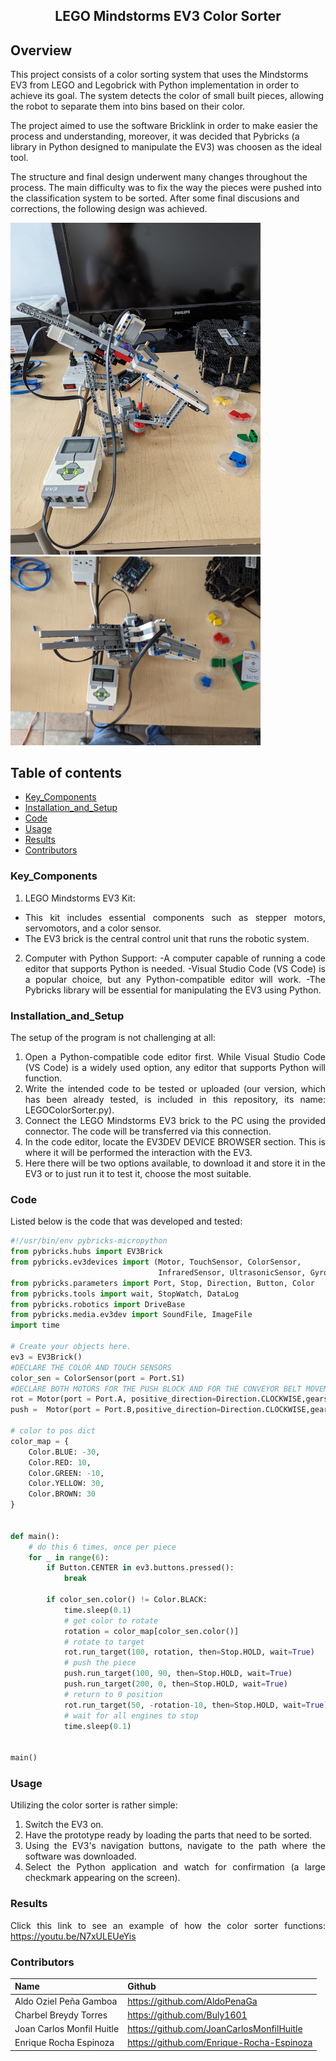 <p align="center">
  <h2 align="center">LEGO Mindstorms EV3 Color Sorter</h2>
  <p align="justify">
    
## Overview
  
This project consists of a color sorting system that uses the Mindstorms EV3 from LEGO and Legobrick with Python implementation in order to achieve its goal. The system detects the color of small built pieces, allowing the robot to separate them into bins based on their color.

The project aimed to use the software Bricklink in order to make easier the process and understanding, moreover, it was decided that Pybricks (a library in Python designed to manipulate the EV3) was choosen as the ideal tool.

The structure and final design underwent many changes throughout the process. The main difficulty was to fix the way the pieces were pushed into the classification system to be sorted. After some final discusions and corrections, the following design was achieved.

<img src="https://github.com/AldoPenaGa/LEGOColorSorter/blob/main/DesignIMG1.jpg" width='400'>
<img src="https://github.com/AldoPenaGa/LEGOColorSorter/blob/main/DesignIMG2.jpg"width='400'>
  </p>
</p>
<be>

## Table of contents
- [Key_Components](#Key_Components)
- [Installation_and_Setup](#Installation_and_Setup)
- [Code](#Code)
- [Usage](#Usage)
- [Results](#Results)
- [Contributors](#Contributors)


<div align= "justify">

### Key_Components

1. LEGO Mindstorms EV3 Kit:
- This kit includes essential components such as stepper motors, servomotors, and a color sensor.
- The EV3 brick is the central control unit that runs the robotic system.

2. Computer with Python Support:
-A computer capable of running a code editor that supports Python is needed.
-Visual Studio Code (VS Code) is a popular choice, but any Python-compatible editor will work.
-The Pybricks library will be essential for manipulating the EV3 using Python.

### Installation_and_Setup

The setup of the program is not challenging at all:
1. Open a Python-compatible code editor first. While Visual Studio Code (VS Code) is a widely used option, any editor that supports Python will function.
2. Write the intended code to be tested or uploaded (our version, which has been already tested, is included in this repository, its name: LEGOColorSorter.py).
3. Connect the LEGO Mindstorms EV3 brick to the PC using the provided connector. The code will be transferred via this connection.
4.  In the code editor, locate the EV3DEV DEVICE BROWSER section. This is where it will be performed the interaction with the EV3.
5. Here there will be two options available, to download it and store it in the EV3 or to just run it to test it, choose the most suitable.

### Code
Listed below is the code that was developed and tested:
```python
#!/usr/bin/env pybricks-micropython
from pybricks.hubs import EV3Brick
from pybricks.ev3devices import (Motor, TouchSensor, ColorSensor,
                                 InfraredSensor, UltrasonicSensor, GyroSensor)
from pybricks.parameters import Port, Stop, Direction, Button, Color
from pybricks.tools import wait, StopWatch, DataLog
from pybricks.robotics import DriveBase
from pybricks.media.ev3dev import SoundFile, ImageFile
import time

# Create your objects here.
ev3 = EV3Brick()
#DECLARE THE COLOR AND TOUCH SENSORS
color_sen = ColorSensor(port = Port.S1)
#DECLARE BOTH MOTORS FOR THE PUSH BLOCK AND FOR THE CONVEYOR BELT MOVEMENT
rot = Motor(port = Port.A, positive_direction=Direction.CLOCKWISE,gears=None)
push =  Motor(port = Port.B,positive_direction=Direction.CLOCKWISE,gears=None)

# color to pos dict
color_map = {
    Color.BLUE: -30,
    Color.RED: 10,
    Color.GREEN: -10,
    Color.YELLOW: 30,
    Color.BROWN: 30
}   


def main():
    # do this 6 times, once per piece
    for _ in range(6):
        if Button.CENTER in ev3.buttons.pressed():
            break

        if color_sen.color() != Color.BLACK:
            time.sleep(0.1)
            # get color to rotate 
            rotation = color_map[color_sen.color()]
            # rotate to target
            rot.run_target(100, rotation, then=Stop.HOLD, wait=True)
            # push the piece 
            push.run_target(100, 90, then=Stop.HOLD, wait=True)
            push.run_target(200, 0, then=Stop.HOLD, wait=True)
            # return to 0 position
            rot.run_target(50, -rotation-10, then=Stop.HOLD, wait=True)
            # wait for all engines to stop
            time.sleep(0.1)


main()
```
### Usage

Utilizing the color sorter is rather simple:
1. Switch the EV3 on.
2. Have the prototype ready by loading the parts that need to be sorted.
3. Using the EV3's navigation buttons, navigate to the path where the software was downloaded.
4. Select the Python application and watch for confirmation (a large checkmark appearing on the screen).

### Results

Click this link to see an example of how the color sorter functions: https://youtu.be/N7xULEUeYis

### Contributors

| Name                          | Github                               |
|-------------------------------|--------------------------------------|
| Aldo Oziel Peña Gamboa        | https://github.com/AldoPenaGa        |
| Charbel Breydy Torres         | https://github.com/Buly1601          |
| Joan Carlos Monfil Huitle     |    https://github.com/JoanCarlosMonfilHuitle|
| Enrique Rocha Espinoza        | https://github.com/Enrique-Rocha-Espinoza|

